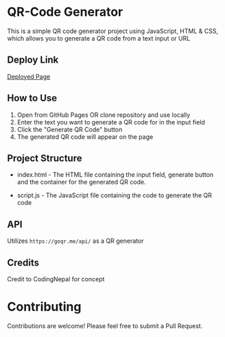 # QR-Code Generator
This is a simple QR code generator project using JavaScript, HTML & CSS, which allows you to generate a QR code from a text input or URL

## Deploy Link
[Deployed Page](https://jacobdangcs.github.io/qr-generator/)

## How to Use
1. Open from GitHub Pages OR clone repository and use locally
2. Enter the text you want to generate a QR code for in the input field
3. Click the "Generate QR Code" button
4. The generated QR code will appear on the page

## Project Structure
- index.html - The HTML file containing the input field, generate button and the container for the generated QR code.

- script.js - The JavaScript file containing the code to generate the QR code

## API
Utilizes `https://goqr.me/api/` as a QR generator

## Credits
Credit to CodingNepal for concept

# Contributing
Contributions are welcome! Please feel free to submit a Pull Request.
